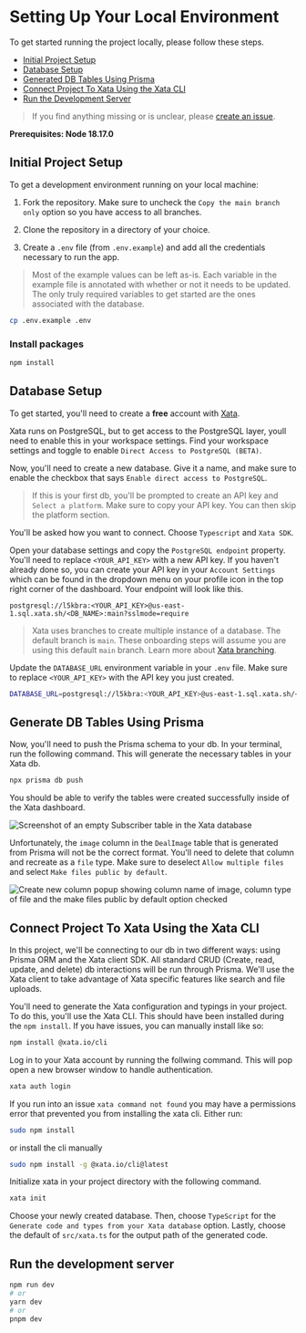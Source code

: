 # Setting Up Your Local Environment

To get started running the project locally, please follow these steps.

- [Initial Project Setup](#initial-project-setup)
- [Database Setup](#database-setup)
- [Generated DB Tables Using Prisma](#generate-db-tables-using-prisma)
- [Connect Project To Xata Using the Xata CLI](#connect-project-to-xata-using-the-xata-cli)
- [Run the Development Server](#run-the-development-server)

> If you find anything missing or is unclear, please [create an issue](https://github.com/Learn-Build-Teach/deals-for-devs/issues?q=sort:updated-desc+is:issue+is:open).

**Prerequisites: Node 18.17.0**

## Initial Project Setup

To get a development environment running on your local machine:

1. Fork the repository. Make sure to uncheck the `Copy the main branch only` option so you have access to all branches.

2. Clone the repository in a directory of your choice.

3. Create a `.env` file (from `.env.example`) and add all the credentials necessary to run the app.

> Most of the example values can be left as-is. Each variable in the example file is annotated with whether or not it needs to be updated. The only truly required variables to get started are the ones associated with the database.

```bash
cp .env.example .env
```

### Install packages

```bash
npm install
```

## Database Setup

To get started, you'll need to create a **free** account with [Xata](https://xata.io/).

Xata runs on PostgreSQL, but to get access to the PostgreSQL layer, youll need to enable this in your workspace settings. Find your workspace settings and toggle to enable `Direct Access to PostgreSQL (BETA)`.

Now, you'll need to create a new database. Give it a name, and make sure to enable the checkbox that says `Enable direct access to PostgreSQL`.

> If this is your first db, you'll be prompted to create an API key and `Select a platform`. Make sure to copy your API key. You can then skip the platform section.

You'll be asked how you want to connect. Choose `Typescript` and `Xata SDK`.

Open your database settings and copy the `PostgreSQL endpoint` property. You'll need to replace `<YOUR_API_KEY>` with a new API key. If you haven't already done so, you can create your API key in your `Account Settings` which can be found in the dropdown menu on your profile icon in the top right corner of the dashboard. Your endpoint will look like this.

`postgresql://l5kbra:<YOUR_API_KEY>@us-east-1.sql.xata.sh/<DB_NAME>:main?sslmode=require`

> Xata uses branches to create multiple instance of a database. The default branch is `main`. These onboarding steps will assume you are using this default `main` branch. Learn more about [Xata branching](https://xata.io/branching).

Update the `DATABASE_URL` environment variable in your `.env` file. Make sure to replace `<YOUR_API_KEY>` with the API key you just created.

```bash
DATABASE_URL=postgresql://l5kbra:<YOUR_API_KEY>@us-east-1.sql.xata.sh/<DB_NAME>:main?sslmode=require
```

## Generate DB Tables Using Prisma

Now, you'll need to push the Prisma schema to your db. In your terminal, run the following command. This will generate the necessary tables in your Xata db.

```bash
npx prisma db push
```

You should be able to verify the tables were created successfully inside of the Xata dashboard.

![Screenshot of an empty Subscriber table in the Xata database](https://github.com/Learn-Build-Teach/deals-for-devs/assets/5391915/32641b1f-fb10-4da4-b462-20c90bb8e077)

Unfortunately, the `image` column in the `DealImage` table that is generated from Prisma will not be the correct format. You'll need to delete that column and recreate as a `file` type. Make sure to deselect `Allow multiple files` and select `Make files public by default`.

![Create new column popup showing column name of image, column type of file and the make files public by default option checked](https://github.com/Learn-Build-Teach/deals-for-devs/assets/5391915/f80f540e-4352-4238-9d6a-6865c018ca26)

## Connect Project To Xata Using the Xata CLI

In this project, we'll be connecting to our db in two different ways: using Prisma ORM and the Xata client SDK. All standard CRUD (Create, read, update, and delete) db interactions will be run through Prisma. We'll use the Xata client to take advantage of Xata specific features like search and file uploads.

You'll need to generate the Xata configuration and typings in your project. To do this, you'll use the Xata CLI. This should have been installed during the `npm install`. If you have issues, you can manually install like so:

```bash
npm install @xata.io/cli
```

Log in to your Xata account by running the follwing command. This will pop open a new browser window to handle authentication.

```bash
xata auth login
```

If you run into an issue `xata command not found` you may have a permissions error that prevented you from installing the xata cli. Either run:

```bash
sudo npm install
```

or install the cli manually

```bash
sudo npm install -g @xata.io/cli@latest
```

Initialize xata in your project directory with the following command.

```bash
xata init
```

Choose your newly created database. Then, choose `TypeScript` for the `Generate code and types from your Xata database` option. Lastly, choose the default of `src/xata.ts` for the output path of the generated code.

## Run the development server

```bash
npm run dev
# or
yarn dev
# or
pnpm dev
```
